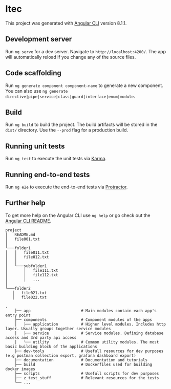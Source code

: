 # Itec

This project was generated with [Angular CLI](https://github.com/angular/angular-cli) version 8.1.1.

## Development server

Run `ng serve` for a dev server. Navigate to `http://localhost:4200/`. The app will automatically reload if you change any of the source files.

## Code scaffolding

Run `ng generate component component-name` to generate a new component. You can also use `ng generate directive|pipe|service|class|guard|interface|enum|module`.

## Build

Run `ng build` to build the project. The build artifacts will be stored in the `dist/` directory. Use the `--prod` flag for a production build.

## Running unit tests

Run `ng test` to execute the unit tests via [Karma](https://karma-runner.github.io).

## Running end-to-end tests

Run `ng e2e` to execute the end-to-end tests via [Protractor](http://www.protractortest.org/).

## Further help

To get more help on the Angular CLI use `ng help` or go check out the [Angular CLI README](https://github.com/angular/angular-cli/blob/master/README.md).

 ```
project
│   README.md
│   file001.txt    
│
└───folder1
│   │   file011.txt
│   │   file012.txt
│   │
│   └───subfolder1
│       │   file111.txt
│       │   file112.txt
│       │   ...
│   
└───folder2
    │   file021.txt
    │   file022.txt
```
```
.
    ├── app                      # Main modules contain each app's entry point
    ├── components               # Component modules of the apps
    │   ├── application          # Higher level modules. Includes http layer. Usually groups together service modules
    │   ├── service              # Service modules. Defining database access and 3rd party api access
    │   └── utility              # Common utility modules. The most basic building block of the applications
    ├── dev-tools                # Usefull resources for dev purposes (e.g postman collection export, grafana dashboard export)
    ├── documentation            # Documentation and tutorials 
    ├── build                    # Dockerfiles used for building docker images
    ├── scripts                  # Usefull scripts for dev purposes
    ├── z_test_stuff             # Relevant resources for the tests
    └── ...
```